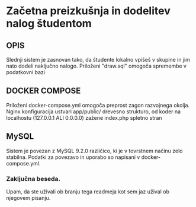 # Začetna preizkušnja in dodelitev nalog študentom

## OPIS

Slednji sistem je zasnovan tako, da študente lokalno vpišeš v skupine in jim nato dodeli naključno nalogo. Priloženi "draw.sql" omogoča spremembe v podatkovni bazi

## DOCKER COMPOSE
Priloženi docker-compose.yml omogoča preprost zagon razvojnega okolja. Nginx konfiguracija ustvari app/public/ drevesno strukturo, od koder na localhostu (127.0.0.1 ALI 0.0.0.0) zažene index.php spletno stran

## MySQL
Sistem je povezan z MySQL 9.2.0 različico, ki je v tovrstnem načinu zelo stabilna. Podatki za povezavo in uporabo so napisani v docker-compose.yml.

### Zaključna beseda.
Upam, da ste uživali ob branju tega readmeja kot sem jaz užival ob njegovem pisanju.
